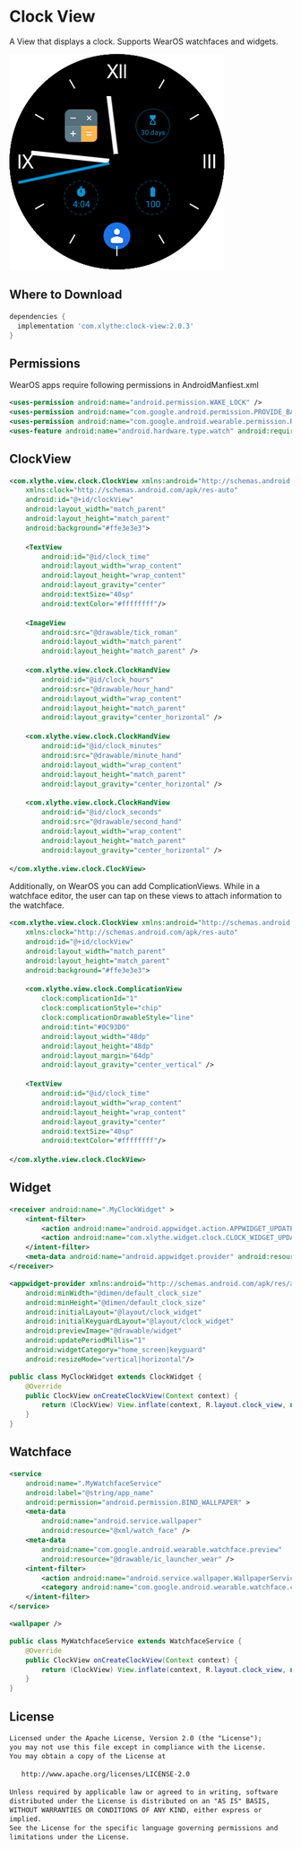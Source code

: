 Clock View
====================

A View that displays a clock.
Supports WearOS watchfaces and widgets.

![Example app](sample.png)


Where to Download
-----------------
```groovy
dependencies {
  implementation 'com.xlythe:clock-view:2.0.3'
}
```

Permissions
-----------------
WearOS apps require following permissions in AndroidManfiest.xml
```xml
<uses-permission android:name="android.permission.WAKE_LOCK" />
<uses-permission android:name="com.google.android.permission.PROVIDE_BACKGROUND" />
<uses-permission android:name="com.google.android.wearable.permission.RECEIVE_COMPLICATION_DATA" />
<uses-feature android:name="android.hardware.type.watch" android:required="false" />
```

ClockView
-----------------
```xml
<com.xlythe.view.clock.ClockView xmlns:android="http://schemas.android.com/apk/res/android"
    xmlns:clock="http://schemas.android.com/apk/res-auto"
    android:id="@+id/clockView"
    android:layout_width="match_parent"
    android:layout_height="match_parent"
    android:background="#ffe3e3e3">

    <TextView
        android:id="@id/clock_time"
        android:layout_width="wrap_content"
        android:layout_height="wrap_content"
        android:layout_gravity="center"
        android:textSize="40sp"
        android:textColor="#ffffffff"/>

    <ImageView
        android:src="@drawable/tick_roman"
        android:layout_width="match_parent"
        android:layout_height="match_parent" />

    <com.xlythe.view.clock.ClockHandView
        android:id="@id/clock_hours"
        android:src="@drawable/hour_hand"
        android:layout_width="wrap_content"
        android:layout_height="match_parent"
        android:layout_gravity="center_horizontal" />

    <com.xlythe.view.clock.ClockHandView
        android:id="@id/clock_minutes"
        android:src="@drawable/minute_hand"
        android:layout_width="wrap_content"
        android:layout_height="match_parent"
        android:layout_gravity="center_horizontal" />

    <com.xlythe.view.clock.ClockHandView
        android:id="@id/clock_seconds"
        android:src="@drawable/second_hand"
        android:layout_width="wrap_content"
        android:layout_height="match_parent"
        android:layout_gravity="center_horizontal" />

</com.xlythe.view.clock.ClockView>
```

Additionally, on WearOS you can add ComplicationViews.
While in a watchface editor, the user can tap on these views to attach information to the watchface.

```xml
<com.xlythe.view.clock.ClockView xmlns:android="http://schemas.android.com/apk/res/android"
    xmlns:clock="http://schemas.android.com/apk/res-auto"
    android:id="@+id/clockView"
    android:layout_width="match_parent"
    android:layout_height="match_parent"
    android:background="#ffe3e3e3">

    <com.xlythe.view.clock.ComplicationView
        clock:complicationId="1"
        clock:complicationStyle="chip"
        clock:complicationDrawableStyle="line"
        android:tint="#0C93D0"
        android:layout_width="48dp"
        android:layout_height="48dp"
        android:layout_margin="64dp"
        android:layout_gravity="center_vertical" />

    <TextView
        android:id="@id/clock_time"
        android:layout_width="wrap_content"
        android:layout_height="wrap_content"
        android:layout_gravity="center"
        android:textSize="40sp"
        android:textColor="#ffffffff"/>

</com.xlythe.view.clock.ClockView>
```

Widget
-----------------
```xml
<receiver android:name=".MyClockWidget" >
    <intent-filter>
        <action android:name="android.appwidget.action.APPWIDGET_UPDATE" />
        <action android:name="com.xlythe.widget.clock.CLOCK_WIDGET_UPDATE" />
    </intent-filter>
    <meta-data android:name="android.appwidget.provider" android:resource="@xml/clock_widget_info" />
</receiver>
```
```xml
<appwidget-provider xmlns:android="http://schemas.android.com/apk/res/android"
    android:minWidth="@dimen/default_clock_size"
    android:minHeight="@dimen/default_clock_size"
    android:initialLayout="@layout/clock_widget"
    android:initialKeyguardLayout="@layout/clock_widget"
    android:previewImage="@drawable/widget"
    android:updatePeriodMillis="1"
    android:widgetCategory="home_screen|keyguard"
    android:resizeMode="vertical|horizontal"/>
```
```java
public class MyClockWidget extends ClockWidget {
    @Override
    public ClockView onCreateClockView(Context context) {
        return (ClockView) View.inflate(context, R.layout.clock_view, null);
    }
}
```

Watchface
-----------------
```xml
<service
    android:name=".MyWatchfaceService"
    android:label="@string/app_name"
    android:permission="android.permission.BIND_WALLPAPER" >
    <meta-data
        android:name="android.service.wallpaper"
        android:resource="@xml/watch_face" />
    <meta-data
        android:name="com.google.android.wearable.watchface.preview"
        android:resource="@drawable/ic_launcher_wear" />
    <intent-filter>
        <action android:name="android.service.wallpaper.WallpaperService" />
        <category android:name="com.google.android.wearable.watchface.category.WATCH_FACE" />
    </intent-filter>
</service>
```
```xml
<wallpaper />
```
```java
public class MyWatchfaceService extends WatchfaceService {
    @Override
    public ClockView onCreateClockView(Context context) {
        return (ClockView) View.inflate(context, R.layout.clock_view, null);
    }
}
```

License
-------

    Licensed under the Apache License, Version 2.0 (the "License");
    you may not use this file except in compliance with the License.
    You may obtain a copy of the License at

       http://www.apache.org/licenses/LICENSE-2.0

    Unless required by applicable law or agreed to in writing, software
    distributed under the License is distributed on an "AS IS" BASIS,
    WITHOUT WARRANTIES OR CONDITIONS OF ANY KIND, either express or implied.
    See the License for the specific language governing permissions and
    limitations under the License.
